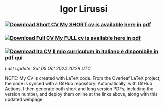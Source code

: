 <div style="text-align: center;">
    <h1> Igor Lirussi </h1>
</div>

### [<img src="https://img.icons8.com/clouds/80/000000/resume.png" alt="Download Short CV"/> My SHORT cv is available here in pdf ](https://github.com/igor-lirussi/Curriculum-Vitae/releases/latest/download/Lirussi-Igor-CV-Short.pdf "Download Short CV")

### [<img src="https://img.icons8.com/clouds/80/000000/documents.png" alt="Download Full CV"/> My FULL cv is available here in pdf ](https://github.com/igor-lirussi/Curriculum-Vitae/releases/latest/download/Lirussi-Igor-CV.pdf "Download Full CV")

### [<img src="https://img.icons8.com/clouds/80/000000/italy.png"  alt="Download Ita CV" /> Il mio curriculum in italiano è disponibile in pdf qui ](https://github.com/igor-lirussi/Curriculum-Vitae/releases/latest/download/Lirussi-Igor-CV-Ita.pdf "Download Ita CV")

<i>Last Update: <!-- DEFAULT-TAG:START -->
Sat 05 Oct 2024 20:29 UTC
<!-- DEFAULT-TAG:END --></i>

NOTE: My CV is created with LaTeX code. From the Overleaf LaTeX project, the code is synced with a GitHub repository. Automatically, with GitHub Actions, I then generate both short and long version PDFs, including the version number, and deploy them online at the links above, along with this updated webpage.
